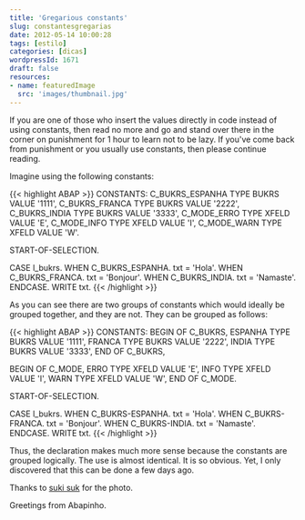 ```yaml
---
title: 'Gregarious constants'
slug: constantesgregarias
date: 2012-05-14 10:00:28
tags: [estilo]
categories: [dicas]
wordpressId: 1671
draft: false
resources:
- name: featuredImage
  src: 'images/thumbnail.jpg'
---
```

If you are one of those who insert the values directly in code instead of using constants, then read no more and go and stand over there in the corner on punishment for 1 hour to learn not to be lazy. If you've come back from punishment or you usually use constants, then please continue reading.

<!--more-->

Imagine using the following constants:


{{< highlight ABAP >}}
CONSTANTS:
  C_BUKRS_ESPANHA TYPE BUKRS VALUE '1111',
  C_BUKRS_FRANCA   TYPE BUKRS VALUE '2222',
  C_BUKRS_INDIA       TYPE BUKRS VALUE '3333',
  C_MODE_ERRO        TYPE XFELD VALUE 'E',
  C_MODE_INFO         TYPE XFELD VALUE 'I',
  C_MODE_WARN       TYPE XFELD VALUE 'W'.

START-OF-SELECTION.

  CASE l_bukrs.
    WHEN C_BUKRS_ESPANHA.
      txt = 'Hola'.
   WHEN C_BUKRS_FRANCA.
     txt = 'Bonjour'.
   WHEN C_BUKRS_INDIA.
     txt = 'Namaste'.
  ENDCASE.
  WRITE txt.
{{< /highlight >}}

As you can see there are two groups of constants which would ideally be grouped together, and they are not. They can be grouped as follows:


{{< highlight ABAP >}}
CONSTANTS:
  BEGIN OF C_BUKRS,
    ESPANHA TYPE BUKRS VALUE '1111',
    FRANCA TYPE BUKRS VALUE '2222',
    INDIA TYPE BUKRS VALUE '3333',
  END OF C_BUKRS,

  BEGIN OF C_MODE,
    ERRO        TYPE XFELD VALUE 'E',
    INFO         TYPE XFELD VALUE 'I',
    WARN       TYPE XFELD VALUE 'W',
  END OF C_MODE.

START-OF-SELECTION.

  CASE l_bukrs.
    WHEN C_BUKRS-ESPANHA.
      txt = 'Hola'.
   WHEN C_BUKRS-FRANCA.
     txt = 'Bonjour'.
   WHEN C_BUKRS-INDIA.
     txt = 'Namaste'.
  ENDCASE.
  WRITE txt.
{{< /highlight >}}

Thus, the declaration makes much more sense because the constants are grouped logically. The use is almost identical. It is so obvious. Yet, I only discovered that this can be done a few days ago.

Thanks to [suki suk][1] for the photo.

Greetings from Abapinho.

   [1]: https://www.flickr.com/photos/vanesuki/

